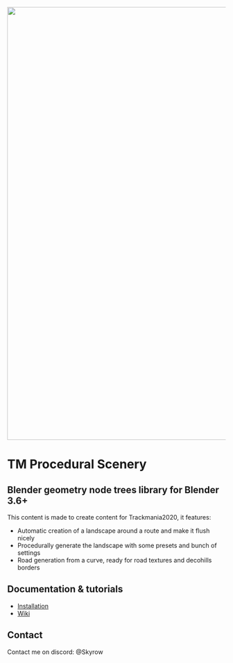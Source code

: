 <p align="center">
  <img width="1000" height="auto" src="https://github.com/Skyrooow/TM-Procedural-Scenery-Lib/assets/151015957/d24bcaaa-b579-4598-b493-9b073f1320b5">
</p>

# TM Procedural Scenery
## Blender geometry node trees library for Blender 3.6+
This content is made to create content for Trackmania2020, it features:
- Automatic creation of a landscape around a route and make it flush nicely
- Procedurally generate the landscape with some presets and bunch of settings
- Road generation from a curve, ready for road textures and decohills borders

## Documentation & tutorials
- [Installation](https://github.com/Skyrooow/TM-Procedural-Scenery-Lib/wiki/1%E2%80%90Installation)
- [Wiki](https://github.com/Skyrooow/TM-Procedural-Scenery-Lib/wiki)

## Contact
Contact me on discord: @Skyrow
